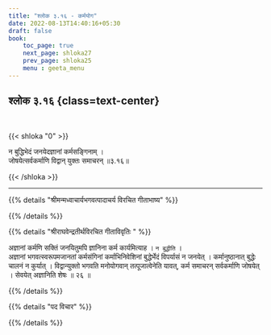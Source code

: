 ```yaml
---
title: "श्लोक ३.१६ - कर्मयोग"
date: 2022-08-13T14:40:16+05:30
draft: false
book:
    toc_page: true
    next_page: shloka27
    prev_page: shloka25
    menu : geeta_menu
---
```




## श्लोक ३.१६ {class=text-center}

<br/>

{{< shloka  "0"  >}}

न बुद्धिभेदं जनयेदज्ञानां कर्मसङ्गिनाम् ।  
जोषयेत्सर्वकर्माणि विद्वान् युक्तः समाचरन् ॥३.१६॥ 

{{< /shloka >}}

---


{{% details "श्रीमन्मध्वाचार्यभगवत्पादाचर्य विरचित  गीताभाष्य" %}}



{{% /details %}}



{{% details "श्रीराघवेन्द्रतीर्थविरचित गीताविवृतिः " %}}

अज्ञानां कर्मणि सक्तिं जनयितुमपि ज्ञानिना कर्म कार्यमित्याह ।
`न बुद्धीति` ।   
अज्ञानां भगवत्स्वरूपमजानतां कर्मसंगिनां कर्माभिनिवेशिनां बुद्धेर्भेदं
विपर्यासं न जनयेत्‌ । कर्मानुष्ठानात् बुद्धेः चालनं न कुर्यात्‌ । 
विद्वान्युक्तो भगवति मनोयोगवान्‌ तत्पूजात्वेनेति यावत्‌, कर्म 
समाचरन्‌ सर्वकर्माणि जोषयेत्‌ । सेवयेत्‌ अज्ञानिति शेषः ॥ २६ ॥

{{% /details %}}



{{% details "पद विचार" %}}


{{% /details %}}
